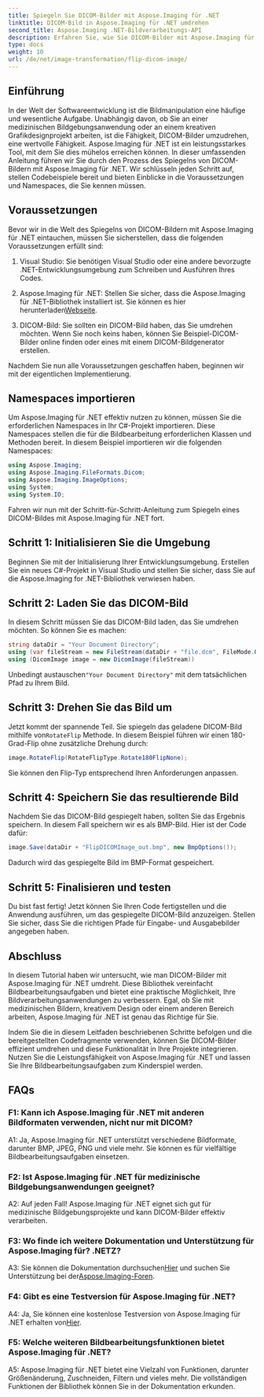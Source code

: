 ```yaml
---
title: Spiegeln Sie DICOM-Bilder mit Aspose.Imaging für .NET
linktitle: DICOM-Bild in Aspose.Imaging für .NET umdrehen
second_title: Aspose.Imaging .NET-Bildverarbeitungs-API
description: Erfahren Sie, wie Sie DICOM-Bilder mit Aspose.Imaging für .NET umdrehen. Einfache und effiziente Bildbearbeitung für medizinische Anwendungen und mehr.
type: docs
weight: 10
url: /de/net/image-transformation/flip-dicom-image/
---
```

## Einführung

In der Welt der Softwareentwicklung ist die Bildmanipulation eine häufige und wesentliche Aufgabe. Unabhängig davon, ob Sie an einer medizinischen Bildgebungsanwendung oder an einem kreativen Grafikdesignprojekt arbeiten, ist die Fähigkeit, DICOM-Bilder umzudrehen, eine wertvolle Fähigkeit. Aspose.Imaging für .NET ist ein leistungsstarkes Tool, mit dem Sie dies mühelos erreichen können. In dieser umfassenden Anleitung führen wir Sie durch den Prozess des Spiegelns von DICOM-Bildern mit Aspose.Imaging für .NET. Wir schlüsseln jeden Schritt auf, stellen Codebeispiele bereit und bieten Einblicke in die Voraussetzungen und Namespaces, die Sie kennen müssen.

## Voraussetzungen

Bevor wir in die Welt des Spiegelns von DICOM-Bildern mit Aspose.Imaging für .NET eintauchen, müssen Sie sicherstellen, dass die folgenden Voraussetzungen erfüllt sind:

1. Visual Studio: Sie benötigen Visual Studio oder eine andere bevorzugte .NET-Entwicklungsumgebung zum Schreiben und Ausführen Ihres Codes.

2.  Aspose.Imaging für .NET: Stellen Sie sicher, dass die Aspose.Imaging für .NET-Bibliothek installiert ist. Sie können es hier herunterladen[Webseite](https://releases.aspose.com/imaging/net/).

3. DICOM-Bild: Sie sollten ein DICOM-Bild haben, das Sie umdrehen möchten. Wenn Sie noch keins haben, können Sie Beispiel-DICOM-Bilder online finden oder eines mit einem DICOM-Bildgenerator erstellen.

Nachdem Sie nun alle Voraussetzungen geschaffen haben, beginnen wir mit der eigentlichen Implementierung.

## Namespaces importieren

Um Aspose.Imaging für .NET effektiv nutzen zu können, müssen Sie die erforderlichen Namespaces in Ihr C#-Projekt importieren. Diese Namespaces stellen die für die Bildbearbeitung erforderlichen Klassen und Methoden bereit. In diesem Beispiel importieren wir die folgenden Namespaces:

```csharp
using Aspose.Imaging;
using Aspose.Imaging.FileFormats.Dicom;
using Aspose.Imaging.ImageOptions;
using System;
using System.IO;
```

Fahren wir nun mit der Schritt-für-Schritt-Anleitung zum Spiegeln eines DICOM-Bildes mit Aspose.Imaging für .NET fort.

## Schritt 1: Initialisieren Sie die Umgebung

Beginnen Sie mit der Initialisierung Ihrer Entwicklungsumgebung. Erstellen Sie ein neues C#-Projekt in Visual Studio und stellen Sie sicher, dass Sie auf die Aspose.Imaging for .NET-Bibliothek verwiesen haben.

## Schritt 2: Laden Sie das DICOM-Bild

In diesem Schritt müssen Sie das DICOM-Bild laden, das Sie umdrehen möchten. So können Sie es machen:

```csharp
string dataDir = "Your Document Directory";
using (var fileStream = new FileStream(dataDir + "file.dcm", FileMode.Open, FileAccess.Read))
using (DicomImage image = new DicomImage(fileStream))
```

 Unbedingt austauschen`"Your Document Directory"` mit dem tatsächlichen Pfad zu Ihrem Bild.

## Schritt 3: Drehen Sie das Bild um

 Jetzt kommt der spannende Teil. Sie spiegeln das geladene DICOM-Bild mithilfe von`RotateFlip` Methode. In diesem Beispiel führen wir einen 180-Grad-Flip ohne zusätzliche Drehung durch:

```csharp
image.RotateFlip(RotateFlipType.Rotate180FlipNone);
```

Sie können den Flip-Typ entsprechend Ihren Anforderungen anpassen.

## Schritt 4: Speichern Sie das resultierende Bild

Nachdem Sie das DICOM-Bild gespiegelt haben, sollten Sie das Ergebnis speichern. In diesem Fall speichern wir es als BMP-Bild. Hier ist der Code dafür:

```csharp
image.Save(dataDir + "FlipDICOMImage_out.bmp", new BmpOptions());
```

Dadurch wird das gespiegelte Bild im BMP-Format gespeichert.

## Schritt 5: Finalisieren und testen

Du bist fast fertig! Jetzt können Sie Ihren Code fertigstellen und die Anwendung ausführen, um das gespiegelte DICOM-Bild anzuzeigen. Stellen Sie sicher, dass Sie die richtigen Pfade für Eingabe- und Ausgabebilder angegeben haben.

## Abschluss

In diesem Tutorial haben wir untersucht, wie man DICOM-Bilder mit Aspose.Imaging für .NET umdreht. Diese Bibliothek vereinfacht Bildbearbeitungsaufgaben und bietet eine praktische Möglichkeit, Ihre Bildverarbeitungsanwendungen zu verbessern. Egal, ob Sie mit medizinischen Bildern, kreativem Design oder einem anderen Bereich arbeiten, Aspose.Imaging für .NET ist genau das Richtige für Sie.

Indem Sie die in diesem Leitfaden beschriebenen Schritte befolgen und die bereitgestellten Codefragmente verwenden, können Sie DICOM-Bilder effizient umdrehen und diese Funktionalität in Ihre Projekte integrieren. Nutzen Sie die Leistungsfähigkeit von Aspose.Imaging für .NET und lassen Sie Ihre Bildbearbeitungsaufgaben zum Kinderspiel werden.

## FAQs

### F1: Kann ich Aspose.Imaging für .NET mit anderen Bildformaten verwenden, nicht nur mit DICOM?
A1: Ja, Aspose.Imaging für .NET unterstützt verschiedene Bildformate, darunter BMP, JPEG, PNG und viele mehr. Sie können es für vielfältige Bildbearbeitungsaufgaben einsetzen.

### F2: Ist Aspose.Imaging für .NET für medizinische Bildgebungsanwendungen geeignet?
A2: Auf jeden Fall! Aspose.Imaging für .NET eignet sich gut für medizinische Bildgebungsprojekte und kann DICOM-Bilder effektiv verarbeiten.

### F3: Wo finde ich weitere Dokumentation und Unterstützung für Aspose.Imaging für? .NETZ?
 A3: Sie können die Dokumentation durchsuchen[Hier](https://reference.aspose.com/imaging/net/) und suchen Sie Unterstützung bei der[Aspose.Imaging-Foren](https://forum.aspose.com/).

### F4: Gibt es eine Testversion für Aspose.Imaging für .NET?
 A4: Ja, Sie können eine kostenlose Testversion von Aspose.Imaging für .NET erhalten von[Hier](https://releases.aspose.com/).

### F5: Welche weiteren Bildbearbeitungsfunktionen bietet Aspose.Imaging für .NET?
A5: Aspose.Imaging für .NET bietet eine Vielzahl von Funktionen, darunter Größenänderung, Zuschneiden, Filtern und vieles mehr. Die vollständigen Funktionen der Bibliothek können Sie in der Dokumentation erkunden.